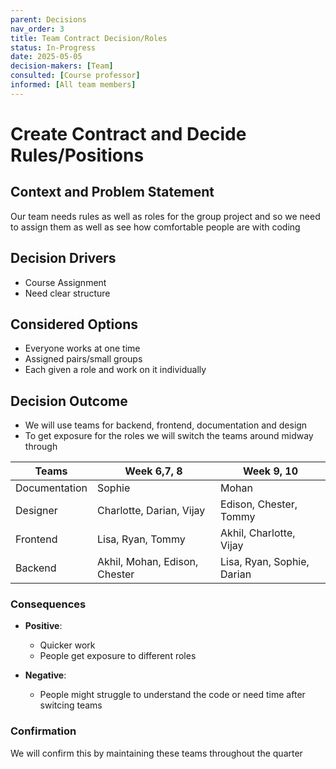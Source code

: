 ```yaml
---
parent: Decisions
nav_order: 3
title: Team Contract Decision/Roles
status: In-Progress
date: 2025-05-05
decision-makers: [Team]
consulted: [Course professor]
informed: [All team members]
---
```


# Create Contract and Decide Rules/Positions

## Context and Problem Statement

Our team needs rules as well as roles for the group project and so we need to assign them as well as see how comfortable people are with coding

## Decision Drivers

* Course Assignment
* Need clear structure


## Considered Options

* Everyone works at one time
* Assigned pairs/small groups
* Each given a role and work on it individually

## Decision Outcome
* We will use teams for backend, frontend, documentation and design
* To get exposure for the roles we will switch the teams around midway through

| Teams | Week 6,7, 8| Week 9, 10|
| ------- | ------------- | ---------- |
| Documentation | Sophie | Mohan |
| Designer | Charlotte, Darian, Vijay | Edison, Chester, Tommy |
| Frontend | Lisa, Ryan, Tommy | Akhil, Charlotte, Vijay |
| Backend | Akhil, Mohan, Edison, Chester | Lisa, Ryan, Sophie, Darian |



### Consequences

* **Positive**:
  - Quicker work
  - People get exposure to different roles

* **Negative**:
  - People might struggle to understand the code or need time after switcing teams

### Confirmation
We will confirm this by maintaining these teams throughout the quarter
